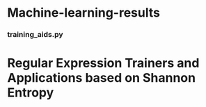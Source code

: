 # Machine-learning-results

### training_aids.py

# Regular Expression Trainers and Applications based on Shannon Entropy
